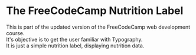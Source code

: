 # The FreeCodeCamp Nutrition Label
This is part of the updated version of the FreeCodeCamp web development course.\
It's objective is to get the user familiar with Typography.\
It is just a simple nutrition label, displaying nutrition data.
